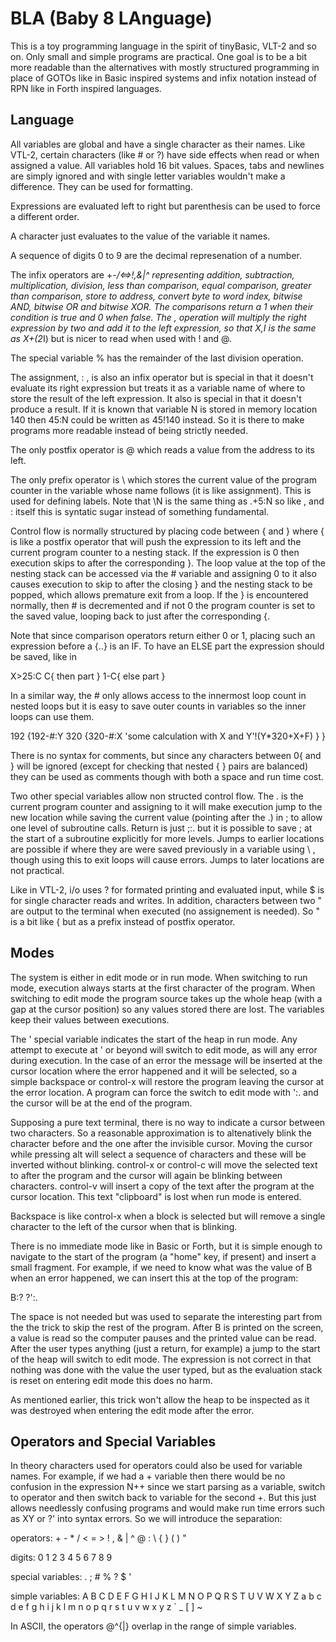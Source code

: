 # BLA (Baby 8 LAnguage)

This  is a toy programming language in the spirit of tinyBasic,
VLT-2 and so on. Only small and simple programs are practical. One goal is to
be a bit more readable than the alternatives with mostly structured programming
in place of GOTOs like in Basic inspired systems and infix notation instead of
RPN like in Forth inspired languages.

## Language

All variables are global and have a single character as their names. Like VTL-2,
certain characters (like # or ?) have side effects when read or when assigned a
value. All variables hold 16 bit values. Spaces, tabs and newlines are simply
ignored and with single letter variables wouldn't make a difference. They can
be used for formatting.

Expressions are evaluated left to right but parenthesis can be used to force a
different order.

A character just evaluates to the value of the variable it names.

A sequence of digits 0 to 9 are the decimal represenation of a number.

The infix operators are +-*/<=>!,&|^ representing addition, subtraction,
multiplication, division, less than comparison, equal comparison, greater than
comparison, store to address, convert byte to word index, bitwise AND,
bitwise OR and bitwise XOR. The comparisons return a 1 when their condition is
true and 0 when false. The , operation will multiply the right expression by two
and add it to the left expression, so that X,I is the same as X+(2*I) but is
nicer to read when used with ! and @.

The special variable % has the remainder of the last division operation.

The assignment, : , is also an infix operator but is special in that it doesn't
evaluate its right expression but treats it as a variable name of where to store
the result of the left expression. It also is special in that it doesn't produce
a result. If it is known that variable N is stored in memory location 140 then
45:N could be written as 45!140 instead. So it is there to make programs more
readable instead of being strictly needed.

The only postfix operator is @ which reads a value from the address to its left.

The only prefix operator is \ which stores the current value of the program
counter in the variable whose name follows (it is like assignment). This is
used for defining labels. Note that \N is the same thing as .+5:N so like , and
: itself this is syntatic sugar instead of something fundamental.

Control flow is normally structured by placing code between { and } where { is
like a postfix operator that will push the expression to its left and the
current program counter to a nesting stack. If the expression is 0 then
execution skips to after the corresponding }. The loop value at the top of the
nesting stack can be accessed via the # variable and assigning 0 to it also
causes execution to skip to after the closing } and the nesting stack to be
popped, which allows premature exit from a loop. If the } is encountered
normally, then # is decremented and if not 0 the program counter is set to the
saved value, looping back to just after the corresponding {.

Note that since comparison operators return either 0 or 1, placing such an
expression before a {..} is an IF. To have an ELSE part the expression should be
saved, like in

   X>25:C C{ then part } 1-C{ else part }
   
In a similar way, the # only allows access to the innermost loop count in nested
loops but it is easy to save outer counts in variables so the inner loops can
use them.

   192 {192-#:Y 320 {320-#:X 'some calculation with X and Y'!(Y*320+X+F) } }

There is no syntax for comments, but since any characters between 0{ and } will
be ignored (except for checking that nested { } pairs are balanced) they can
be used as comments though with both a space and run time cost.

Two other special variables allow non structed control flow. The . is the
current program counter and assigning to it will make execution jump to the
new location while saving the current value (pointing after the .) in ; to
allow one level of subroutine calls. Return is just ;:. but it is possible
to save ; at the start of a subroutine explicitly for more levels. Jumps to
earlier locations are possible if where they are were saved previously in a
variable using \ , though using this to exit loops will cause errors. Jumps
to later locations are not practical.

Like in VTL-2, i/o uses ? for formated printing and evaluated input, while $ is
for single character reads and writes. In addition, characters between two "
are output to the terminal when executed (no assignement is needed). So " is a
bit like { but as a prefix instead of postfix operator.

## Modes

The system is either in edit mode or in run mode. When switching to run mode,
execution always starts at the first character of the program. When switching
to edit mode the program source takes up the whole heap (with a gap at the
cursor position) so any values stored there are lost. The variables keep their
values between executions.

The ' special variable indicates the start of the heap in run mode. Any attempt
to execute at ' or beyond will switch to edit mode, as will any error during
execution. In the case of an error the message will be inserted at the cursor
location where the error happened and it will be selected, so a simple backspace
or control-x will restore the program leaving the cursor at the error location.
A program can force the switch to edit mode with ':. and the cursor will be at
the end of the program.

Supposing a pure text terminal, there is no way to indicate a cursor between two
characters. So a reasonable approximation is to altenatively blink the character
before and the one after the invisible cursor. Moving the cursor while pressing
alt will select a sequence of characters and these will be inverted without
blinking. control-x or control-c will move the selected text to after the
program and the cursor will again be blinking between characters. control-v will
insert a copy of the text after the program at the cursor location. This text
"clipboard" is lost when run mode is entered.

Backspace is like control-x when a block is selected but will remove a single
character to the left of the cursor when that is blinking.

There is no immediate mode like in Basic or Forth, but it is simple enough to
navigate to the start of the program (a "home" key, if present) and insert a
small fragment. For example, if we need to know what was the value of B when
an error happened, we can insert this at the top of the program:

   B:? ?':.
   
The space is not needed but was used to separate the interesting part from the
the trick to skip the rest of the program. After B is printed on the screen, a
value is read so the computer pauses and the printed value can be read. After
the user types anything (just a return, for example) a jump to the start of the
heap will switch to edit mode. The expression is not correct in that nothing was
done with the value the user typed, but as the evaluation stack is reset on
entering edit mode this does no harm.

As mentioned earlier, this trick won't allow the heap to be inspected as it was
destroyed when entering the edit mode after the error.

## Operators and Special Variables

In theory characters used for operators could also be used for variable names.
For example, if we had a + variable then there would be no confusion in the
expression N++ since we start parsing as a variable, switch to operator and then
switch back to variable for the second +. But this just allows needlessly
confusing programs and would make run time errors such as XY or ?' into syntax
errors. So we will introduce the separation:

operators: + - * / < = > ! , & | ^ @ : \ { } ( ) "

digits: 0 1 2 3 4 5 6 7 8 9

special variables: . ; # % ? $ '

simple variables: A B C D E F G H I J K L M N O P Q R S T U V W X Y Z
                  a b c d e f g h i j k l m n o p q r s t u v w x y z
                  ` _ [ ] ~

In ASCII, the operators @\^{|} overlap in the range of simple variables.
